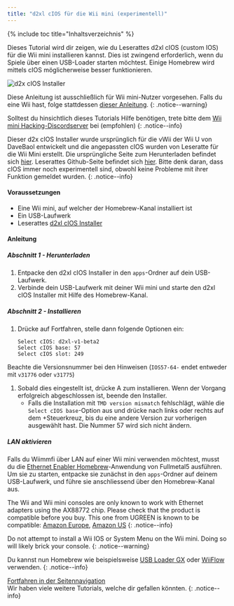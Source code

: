 ```yaml
---
title: "d2xl cIOS für die Wii mini (experimentell)"
---
```


{% include toc title="Inhaltsverzeichnis" %}

Dieses Tutorial wird dir zeigen, wie du Leserattes d2xl cIOS (custom IOS) für die Wii mini installieren kannst. Dies ist zwingend erforderlich, wenn du Spiele über einen USB-Loader starten möchtest. Einige Homebrew wird mittels cIOS möglicherweise besser funktionieren.

![d2x cIOS Installer](/images/cIOS.png)

Diese Anleitung ist ausschließlich für Wii mini-Nutzer vorgesehen. Falls du eine Wii hast, folge stattdessen [dieser Anleitung](cios).
{: .notice--warning}

Solltest du hinsichtlich dieses Tutorials Hilfe benötigen, trete bitte dem [Wii mini Hacking-Discordserver](https://discord.gg/6ryxnkS) bei (empfohlen)
{: .notice--info}

Dieser d2x cIOS Installer wurde ursprünglich für die vWii der Wii U von DaveBaol entwickelt und die angepassten cIOS wurden von Leseratte für die Wii Mini erstellt. Die ursprüngliche Seite zum Herunterladen befindet sich [hier](https://wii.leseratte10.de/d2xl-cIOS/). Leserattes Github-Seite befindet sich [hier](https://github.com/Leseratte10/d2xl-cios). Bitte denk daran, dass cIOS immer noch experimentell sind, obwohl keine Probleme mit ihrer Funktion gemeldet wurden.
{: .notice--info}

#### Voraussetzungen

* Eine Wii mini, auf welcher der Homebrew-Kanal installiert ist
* Ein USB-Laufwerk
* Leserattes [d2xl cIOS Installer](/assets/files/d2xl_wii_mini_cIOS_installer_v1_beta2.zip)

#### Anleitung

##### Abschnitt 1 - Herunterladen

1. Entpacke den d2xl cIOS Installer in den `apps`-Ordner auf dein USB-Laufwerk.
1. Verbinde dein USB-Laufwerk mit deiner Wii mini und starte den d2xl cIOS Installer mit Hilfe des Homebrew-Kanal.

##### Abschnitt 2 - Installieren

1. Drücke auf Fortfahren, stelle dann folgende Optionen ein:
    ```
    Select cIOS: d2xl-v1-beta2
    Select cIOS base: 57
    Select cIOS slot: 249
    ```
Beachte die Versionsnummer bei den Hinweisen (`IOS57-64-` endet entweder mit `v31776` oder `v31775`)
1. Sobald dies eingestellt ist, drücke A zum installieren. Wenn der Vorgang erfolgreich abgeschlossen ist, beende den Installer.
   - Falls die Installation mit `TMD version mismatch` fehlschlägt, wähle die `Select cIOS base`-Option aus und drücke nach links oder rechts auf dem +Steuerkreuz, bis du eine andere Version zur vorherigen ausgewählt hast. Die Nummer 57 wird sich nicht ändern.


##### LAN aktivieren
Falls du Wiimmfi über LAN auf einer Wii mini verwenden möchtest, musst du die [Ethernet Enabler Homebrew](/assets/files/Wii_Mini_Ethernet_Enable.zip)-Anwendung von Fullmetal5 ausführen. Um sie zu starten, entpacke sie zunächst in den `apps`-Ordner auf deinem USB-Laufwerk, und führe sie anschliessend über den Homebrew-Kanal aus.

The Wii and Wii mini consoles are only known to work with Ethernet adapters using the AX88772 chip. Please check that the product is compatible before you buy. This one from UGREEN is known to be compatible: [Amazon Europe](https://www.amazon.de/dp/B00MYT481C), [Amazon US](https://www.amazon.com/dp/B08DRKYKMM/)
{: .notice--info}

Do not attempt to install a Wii IOS or System Menu on the Wii mini. Doing so will likely brick your console.
{: .notice--warning}

Du kannst nun Homebrew wie beispielsweise [USB Loader GX](usbloadergx) oder [WiiFlow](wiiflow) verwenden.
{: .notice--info}

[Fortfahren in der Seitennavigation](site-navigation)<br> Wir haben viele weitere Tutorials, welche dir gefallen könnten.
{: .notice--info}
